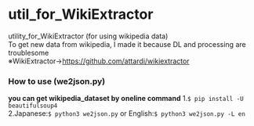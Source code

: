 # util_for_WikiExtractor
utility_for_WikiExtractor (for using wikipedia data)  
To get new data from wikipedia, I made it because DL and processing are troublesome  
※WikiExtractor→https://github.com/attardi/wikiextractor  

### How to use (we2json.py)
**you can get wikipedia_dataset by oneline command**
1.`$ pip install -U beautifulsoup4`  
2.Japanese:`$ python3 we2json.py` or English:`$ python3 we2json.py -L en`  
